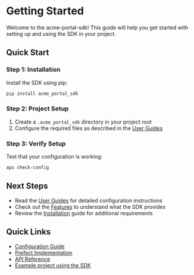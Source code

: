 # Getting Started

Welcome to the acme-portal-sdk! This guide will help you get started with setting up and using the SDK in your project.

## Quick Start

### Step 1: Installation

Install the SDK using pip:

```bash
pip install acme_portal_sdk
```

### Step 2: Project Setup

1. Create a `.acme_portal_sdk` directory in your project root
2. Configure the required files as described in the [User Guides](user-guides.md)

### Step 3: Verify Setup

Test that your configuration is working:

```bash
aps check-config
```

## Next Steps

- Read the [User Guides](user-guides.md) for detailed configuration instructions
- Check out the [Features](features.md) to understand what the SDK provides
- Review the [Installation](install.md) guide for additional requirements

## Quick Links

- [Configuration Guide](user-guides.md#configuring-sdk-for-your-project)
- [Prefect Implementation](user-guides.md#using-default-prefect-based-functionality) 
- [API Reference](../developer/api-reference.md)
- [Example project using the SDK](https://github.com/blackwhitehere/acme-prefect)